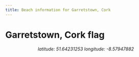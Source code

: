 ```yaml
---
title: Beach information for Garretstown, Cork
---
```

# Garretstown, Cork <span class="material-icons blue-flag">flag</span>

<div align="center"><i>latitude: 51.64231253 longitude: -8.57947882</i></div>